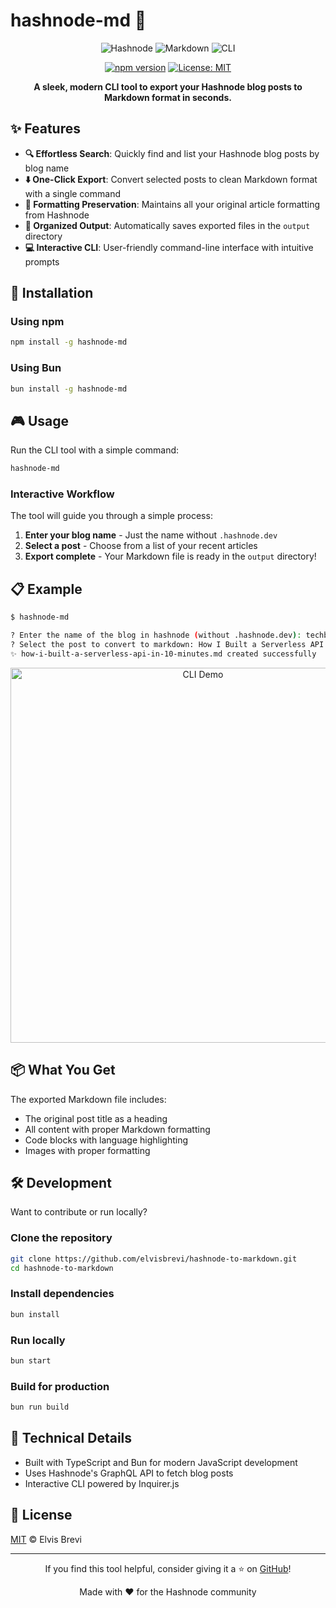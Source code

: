 # hashnode-md 📝

<div align="center">
  
  ![Hashnode](https://img.shields.io/badge/Hashnode-2962FF?style=for-the-badge&logo=hashnode&logoColor=white)
  ![Markdown](https://img.shields.io/badge/Markdown-000000?style=for-the-badge&logo=markdown&logoColor=white)
  ![CLI](https://img.shields.io/badge/CLI-121011?style=for-the-badge&logo=gnu-bash&logoColor=white)
  
  [![npm version](https://img.shields.io/npm/v/hashnode-md.svg)](https://www.npmjs.com/package/hashnode-md)
  [![License: MIT](https://img.shields.io/badge/License-MIT-yellow.svg)](https://opensource.org/licenses/MIT)

  **A sleek, modern CLI tool to export your Hashnode blog posts to Markdown format in seconds.**

</div>

## ✨ Features

- **🔍 Effortless Search**: Quickly find and list your Hashnode blog posts by blog name
- **⬇️ One-Click Export**: Convert selected posts to clean Markdown format with a single command
- **🎨 Formatting Preservation**: Maintains all your original article formatting from Hashnode
- **📂 Organized Output**: Automatically saves exported files in the `output` directory
- **💻 Interactive CLI**: User-friendly command-line interface with intuitive prompts

## 🚀 Installation

### Using npm

```bash
npm install -g hashnode-md
```

### Using Bun

```bash
bun install -g hashnode-md
```

## 🎮 Usage

Run the CLI tool with a simple command:

```bash
hashnode-md
```

### Interactive Workflow

The tool will guide you through a simple process:

1. **Enter your blog name** - Just the name without `.hashnode.dev`
2. **Select a post** - Choose from a list of your recent articles
3. **Export complete** - Your Markdown file is ready in the `output` directory!

## 📋 Example

```bash
$ hashnode-md

? Enter the name of the blog in hashnode (without .hashnode.dev): techblog
? Select the post to convert to markdown: How I Built a Serverless API in 10 Minutes
✨ how-i-built-a-serverless-api-in-10-minutes.md created successfully
```

<div align="center">
  <img src="https://via.placeholder.com/600x400/0a0a0a/FFFFFF?text=hashnode-md+CLI+demo" alt="CLI Demo" width="600"/>
</div>

## 📦 What You Get

The exported Markdown file includes:

- The original post title as a heading
- All content with proper Markdown formatting
- Code blocks with language highlighting
- Images with proper formatting

## 🛠️ Development

Want to contribute or run locally?

### Clone the repository

```bash
git clone https://github.com/elvisbrevi/hashnode-to-markdown.git
cd hashnode-to-markdown
```

### Install dependencies

```bash
bun install
```

### Run locally

```bash
bun start
```

### Build for production

```bash
bun run build
```

## 🔧 Technical Details

- Built with TypeScript and Bun for modern JavaScript development
- Uses Hashnode's GraphQL API to fetch blog posts
- Interactive CLI powered by Inquirer.js

## 📝 License

[MIT](LICENSE) © Elvis Brevi

---

<div align="center">
  <p>If you find this tool helpful, consider giving it a ⭐ on <a href="https://github.com/elvisbrevi/hashnode-to-markdown">GitHub</a>!</p>
  <p>Made with ❤️ for the Hashnode community</p>
</div>
